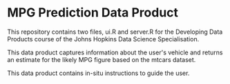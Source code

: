 # MPG Prediction Data Product

This repository contains two files, ui.R and server.R for the Developing Data Products course of the Johns Hopkins Data Science Specialisation.

This data product captures information about the user's vehicle and returns an estimate for the likely MPG figure based on the mtcars dataset.

This data product contains in-situ instructions to guide the user.

